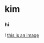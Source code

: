 # kim
### hi
! [this is an image](https://user-images.githubusercontent.com/112985843/188748302-510847b0-bb30-4762-b58f-f0b19e687cb6.png)
